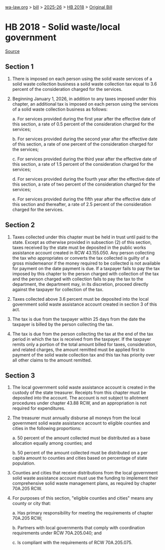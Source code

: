 [wa-law.org](/) > [bill](/bill/) > [2025-26](/bill/2025-26/) > [HB 2018](/bill/2025-26/hb/2018/) > [Original Bill](/bill/2025-26/hb/2018/1/)

# HB 2018 - Solid waste/local government

[Source](http://lawfilesext.leg.wa.gov/biennium/2025-26/Pdf/Bills/House%20Bills/2018.pdf)

## Section 1
1. There is imposed on each person using the solid waste services of a solid waste collection business a solid waste collection tax equal to 3.6 percent of the consideration charged for the services.

2. Beginning January 1, 2026, in addition to any taxes imposed under this chapter, an additional tax is imposed on each person using the services of a solid waste collection business as follows:

    a. For services provided during the first year after the effective date of this section, a rate of 0.5 percent of the consideration charged for the services;

    b. For services provided during the second year after the effective date of this section, a rate of one percent of the consideration charged for the services;

    c. For services provided during the third year after the effective date of this section, a rate of 1.5 percent of the consideration charged for the services;

    d. For services provided during the fourth year after the effective date of this section, a rate of two percent of the consideration charged for the services;

    e. For services provided during the fifth year after the effective date of this section and thereafter, a rate of 2.5 percent of the consideration charged for the services.

## Section 2
1. Taxes collected under this chapter must be held in trust until paid to the state. Except as otherwise provided in  subsection (2) of this section, taxes received by the state must be deposited in the public works assistance account created in RCW 43.155.050.  Any person collecting the tax who appropriates or converts the tax collected is guilty of a gross misdemeanor if the money required to be collected is not available for payment on the date payment is due. If a taxpayer fails to pay the tax imposed by this chapter to the person charged with collection of the tax and the person charged with collection fails to pay the tax to the department, the department may, in its discretion, proceed directly against the taxpayer for collection of the tax.

2. Taxes collected above 3.6 percent must be deposited into the local government solid waste assistance account created in section 3 of this act.

3. The tax is due from the taxpayer within 25 days from the date the taxpayer is billed by the person collecting the tax.

4. The tax is due from the person collecting the tax at the end of the tax period in which the tax is received from the taxpayer. If the taxpayer remits only a portion of the total amount billed for taxes, consideration, and related charges, the amount remitted must be applied first to payment of the solid waste collection tax and this tax has priority over all other claims to the amount remitted.

## Section 3
1. The local government solid waste assistance account is created in the custody of the state treasurer. Receipts from this chapter must be deposited into the account. The account is not subject to allotment procedures under chapter 43.88 RCW, and an appropriation is not required for expenditures.

2. The treasurer must annually disburse all moneys from the local government solid waste assistance account to eligible counties and cities in the following proportions:

    a. 50 percent of the amount collected must be distributed as a base allocation equally among counties; and

    b. 50 percent of the amount collected must be distributed on a per capita amount to counties and cities based on percentage of state population.

3. Counties and cities that receive distributions from the local government solid waste assistance account must use the funding to implement their comprehensive solid waste management plans, as required by chapter 70A.205 RCW.

4. For purposes of this section, "eligible counties and cities" means any county or city that:

    a. Has primary responsibility for meeting the requirements of chapter 70A.205 RCW;

    b. Partners with local governments that comply with coordination requirements under RCW 70A.205.040; and

    c. Is compliant with the requirements of RCW 70A.205.075.
